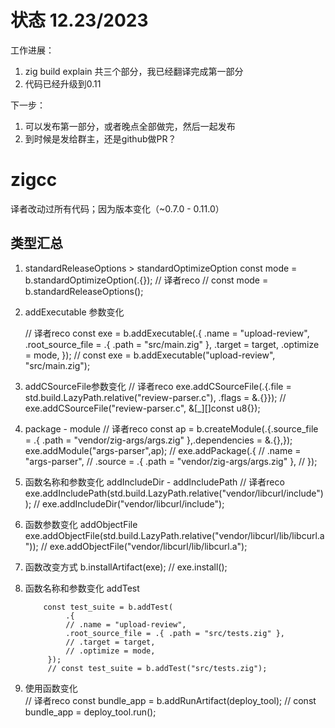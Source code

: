 # 状态 12.23/2023

工作进展：

1. zig build explain 共三个部分，我已经翻译完成第一部分
2. 代码已经升级到0.11

下一步：
1. 可以发布第一部分，或者晚点全部做完，然后一起发布
2. 到时候是发给群主，还是github做PR？

# zigcc

译者改动过所有代码；因为版本变化（~0.7.0 - 0.11.0）

## 类型汇总

1.  standardReleaseOptions > standardOptimizeOption
        const mode = b.standardOptimizeOption(.{});
        // 译者reco
        // const mode = b.standardReleaseOptions();
2. addExecutable 参数变化

     // 译者reco
        const exe = b.addExecutable(.{
            .name = "upload-review",
            .root_source_file = .{ .path = "src/main.zig" },
            .target = target,
            .optimize = mode,
        });
        // const exe = b.addExecutable("upload-review", "src/main.zig");
3. addCSourceFile参数变化
            // 译者reco
            exe.addCSourceFile(.{.file = std.build.LazyPath.relative("review-parser.c"), .flags = &.{}});
            // exe.addCSourceFile("review-parser.c", &[_][]const u8{});

3. package - module
            // 译者reco
            const ap = b.createModule(.{.source_file = .{ .path = "vendor/zig-args/args.zig" },.dependencies = &.{},});
            exe.addModule("args-parser",ap);
            // exe.addPackage(.{
            //     .name = "args-parser",
            //     .source = .{ .path = "vendor/zig-args/args.zig" },
            // });
4. 函数名称和参数变化 addIncludeDir - addIncludePath
            // 译者reco
            exe.addIncludePath(std.build.LazyPath.relative("vendor/libcurl/include"));
            // exe.addIncludeDir("vendor/libcurl/include");
5. 函数参数变化 addObjectFile
            exe.addObjectFile(std.build.LazyPath.relative("vendor/libcurl/lib/libcurl.a"));
            // exe.addObjectFile("vendor/libcurl/lib/libcurl.a");
6. 函数改变方式
            b.installArtifact(exe);
            // exe.install();
7. 函数名称和参数变化     addTest    
            
           const test_suite = b.addTest(
                .{
                // .name = "upload-review",
                .root_source_file = .{ .path = "src/tests.zig" },
                // .target = target,
                // .optimize = mode,
            });
            // const test_suite = b.addTest("src/tests.zig");
8. 使用函数变化            
            // 译者reco
            const bundle_app = b.addRunArtifact(deploy_tool);
            // const bundle_app = deploy_tool.run();
            